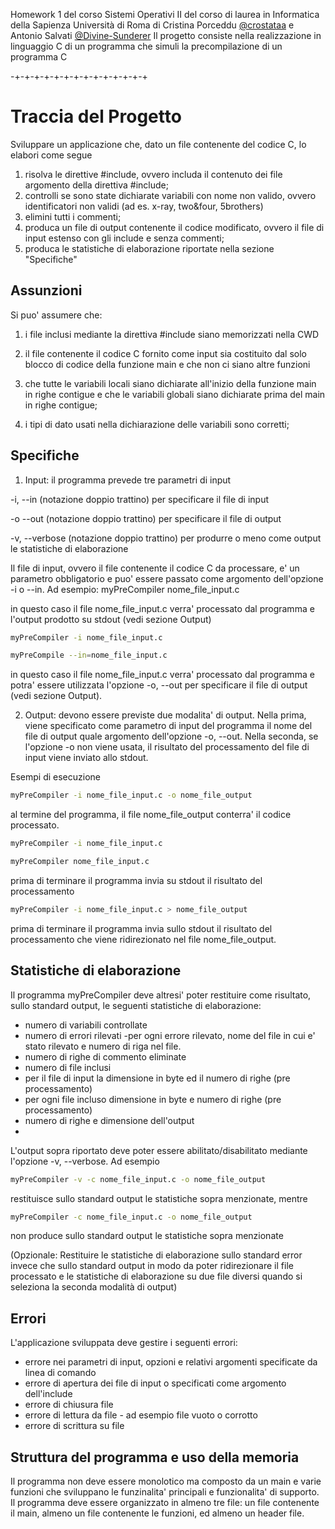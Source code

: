 Homework 1 del corso Sistemi Operativi II del corso di laurea in Informatica della Sapienza Università di Roma
di Cristina Porceddu [@crostataa](https://github.com/crostataa) e Antonio Salvati [@Divine-Sunderer](https://github.com/Divine-Sunderer)
Il progetto consiste nella realizzazione in linguaggio C di un programma che simuli la precompilazione di un programma C

-+-+-+-+-+-+-+-+-+-+-+-+-+-+
# Traccia del Progetto
Sviluppare un applicazione che, dato un file contenente del codice C, lo elabori come segue
1) risolva le direttive #include, ovvero includa il contenuto dei file argomento della direttiva #include;
2) controlli se sono state dichiarate variabili con nome non valido, ovvero identificatori non validi (ad es. x-ray, two&four, 5brothers)
3) elimini tutti i commenti;
4) produca un file di output contenente il codice modificato, ovvero il file di input estenso con gli include e senza commenti;
5) produca le statistiche di elaborazione riportate nella sezione "Specifiche"

## Assunzioni
Si puo' assumere che:

1) i file inclusi mediante la direttiva #include siano memorizzati nella CWD

2) il file contenente il codice C fornito come input sia costituito dal solo blocco di codice della funzione main e che non ci siano altre funzioni

3) che tutte le variabili locali siano dichiarate all'inizio della funzione main in righe contigue e che le variabili globali siano dichiarate prima del main in righe contigue;

4) i tipi di dato usati nella dichiarazione delle variabili sono corretti;

## Specifiche

1) Input: il programma prevede tre parametri di input

-i, --in (notazione doppio trattino) per specificare il file di input

-o --out (notazione doppio trattino) per specificare il file di output

-v, --verbose (notazione doppio trattino) per produrre o meno come output le statistiche di elaborazione

Il file di input, ovvero il file contenente il codice C da processare, e' un parametro obbligatorio e puo' essere passato come argomento dell'opzione -i o --in. Ad esempio:
myPreCompiler nome_file_input.c

in questo caso il file nome_file_input.c verra' processato dal programma e l'output prodotto su stdout (vedi sezione Output)

```bash
myPreCompiler -i nome_file_input.c 
```
```bash
myPreCompile --in=nome_file_input.c
```
in questo caso il file nome_file_input.c verra' processato dal programma e potra' essere utilizzata l'opzione -o, --out per specificare il file di output (vedi sezione Output).

2) Output: devono essere previste due modalita' di output. 
Nella prima, viene specificato come parametro di input del programma il nome del file di output quale argomento dell'opzione -o, --out.
Nella seconda, se l'opzione -o non viene usata, il risultato del processamento del file di input viene inviato allo stdout.

Esempi di esecuzione
```bash
myPreCompiler -i nome_file_input.c -o nome_file_output
```
al termine del programma, il file nome_file_output conterra' il codice processato.
```bash
myPreCompiler -i nome_file_input.c
```
```bash
myPreCompiler nome_file_input.c
```
prima di terminare il programma invia su stdout il risultato del processamento
```bash
myPreCompiler -i nome_file_input.c > nome_file_output
```
prima di terminare il programma invia sullo stdout il risultato del processamento che viene ridirezionato nel file nome_file_output.

## Statistiche di elaborazione
Il programma myPreCompiler deve altresi' poter restituire come risultato, sullo standard output, le seguenti statistiche di elaborazione:

- numero di variabili controllate
- numero di errori rilevati
-per ogni errore rilevato, nome del file in cui e' stato rilevato e numero di riga nel file. 
- numero di righe di commento eliminate
- numero di file inclusi
- per il file di input la dimensione in byte ed il numero di righe (pre processamento)
- per ogni file incluso dimensione in byte e numero di righe (pre processamento)
- numero di righe e dimensione dell'output
- 
L'output sopra riportato deve poter essere abilitato/disabilitato mediante l'opzione -v, --verbose. Ad esempio
```bash
myPreCompiler -v -c nome_file_input.c -o nome_file_output
```
restituisce sullo standard output le statistiche sopra menzionate, mentre 
```bash
myPreCompiler -c nome_file_input.c -o nome_file_output
```
non produce sullo standard output le statistiche sopra menzionate

(Opzionale: Restituire le statistiche di elaborazione sullo standard error invece che sullo 
standard output in modo da poter ridirezionare il file processato e le statistiche di 
elaborazione su due file diversi quando si seleziona la seconda modalità di output)

## Errori
L'applicazione sviluppata deve gestire i seguenti errori:
- errore nei parametri di input, opzioni e relativi argomenti specificate da linea di comando
- errore di apertura dei file di input o specificati come argomento dell'include
- errore di chiusura file
- errore di lettura da file - ad esempio file vuoto o corrotto
- errore di scrittura su file
  
## Struttura del programma e uso della memoria
Il programma non deve essere monolotico ma composto da un main e varie funzioni che sviluppano le funzinalita' principali e funzionalita' di supporto.
Il programma deve essere organizzato in almeno tre file: un file contenente il main, almeno un file contenente le funzioni, ed almeno un header file.
